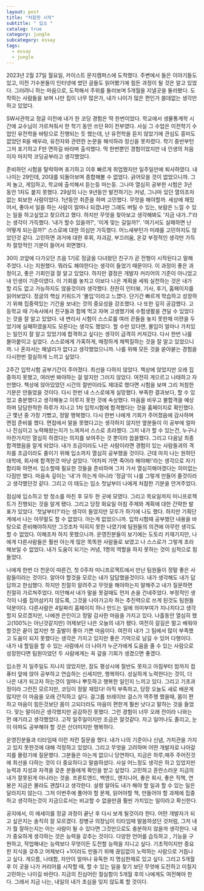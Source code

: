 ```yaml
---
layout: post
title: "처참한 시작"
subtitle: " 입소 "
catalog: true
category: jungle
subcategory: essay
tags:
  - essay
  - jungle
---
```


2023년 2월 27일 월요일, 카이스트 문지캠퍼스에 도착했다. 주변에서 들은 이야기들도 있고, 이전 기수분들이 인터넷에 썼던 글들도 읽어봤기에 힘든 과정이 될 것은 알고 있었다. 그러려니 하는 마음으로, 도착해서 주위를 둘러보며 5개월을 지낼곳을 둘러봤다. 도착하는 사람들을 보며 나만 짐이 너무 많은가, 내가 나이가 많은 편인가 쓸데없는 생각만 하고 있었다.

SW사관학교 정글 이전에 내가 한 코딩 경험은 딱 한번이었다. 학교에서 생물통계학 시간에 교수님이 가르쳐줘서 한 학기 동안 쓰던 R이 전부였다. 사실 그 수업은 이전학기 수업인 유전학을 바탕으로 진행되는 듯 했는데, 난 유전학을 듣지 않았기에 관심도 흥미도 없었던 R을 배우랴, 유전자와 관련한 논문을 해석하랴 정신을 못차렸다. 학기 중반부턴 그저 포기하고 F만 면하길 바라며 출석했다. 딱 한번뿐인 경험이었지만 내 인생의 처음이자 마지막 코딩공부라고 생각했었다.

준비하던 시험을 탈락하며 포기하고 이후 빠르게 취업했지만 일주일만에 퇴사하였다. 내 나이는 29인데, 20대를 되돌아보며 종합해볼 수 없었다. 긁어모을 것이 없었으니까. 그저 놀고, 게임하고, 학교에 출석해서 듣는둥 마는둥. 그나마 열심히 공부한 시험은 3년 동안 1차도 붙지 못했다. 29살의 나는 9년동안 발전하기는 커녕, 그나마 있던 열의조차 없는 퇴보한 사람이었다. 1년동안 취준을 하며 고민했다. 무엇을 해야할까. 세상에 재밌어서, 좋아서 일을 하는 사람이 얼마나 되겠냐만 그래도 버틸 수 있는, 보람은 느낄 수 있는 일을 하고싶었고 찾으려고 했다. 하지만 무엇을 찾아보고 생각해봐도 '지금 내가..?'라는 생각이 가득했다. '내가 할수 있을까?', '이게 맞는 길일까?'. '여기서도 실패하면 난 어떻게 되는걸까?' 스스로에 대한 의심만 가득했다. 어느새부턴가 미래를 고민하지도 않았던것 같다. 고민하면 과거에 대한 후회, 자괴감, 부끄러움, 온갖 부정적인 생각만 가득차 절망적인 기분이 들어서 외면했다.

30이 코앞에 다가오던 즈음 1기로 정글을 다녀왔던 친구가 곧 전형이 시작된다고 말해주었다. 나는 지원했다. 뭐라도 해야한다는 생각이 들었기 때문이다. 이 과정이 좋은 과정이고, 좋은 기회인걸 잘 알고 있었다. 하지만 결정은 개발자 커리어의 기준이 아니었고 내 인생이 기준이였다. 이 기회를 놓치고 이보다 나은 계획을 세워 실천하는 것은 내가 할 리도 없고 가능하지도 않을것이라 생각했다. 찬찬히 인터뷰, 기사, 후기, 홈페이지를 읽어보았다. 정글의 핵심 키워드가 '몰입'이라고 느꼈다. 단기간 빠르게 학습하고 성장하기 위해 집중력있는 기간을 보내는 것의 중요성을 강조했다. 나 또한 깊히 공감했다. 고등학교 때 기숙사에서 친구들과 함께 먹고 자며 고생했기에 수험생활을 견딜 수 있었다는 것을 잘 알고 있었다. 내 변리사 시험이 스스로를 여러 끈들을 놓지 못한채 미련을 두었기에 실패하였을지도 모른다는 생각도 했었다. 할 수만 있다면, 몰입이 얼마나 가치있는 일인지 잘 알고 있었기에 합격하고 싶다는 생각이 급격히 커져갔다. 다시 한번 나를 몰아붙이고 싶었다. 스스로에게 가혹하게, 매정하게 채찍질하는 것을 잘 알고 있었으니까. 나 혼자서는 해낼리가 없다고 생각했었으니까. 나를 위해 모든 것을 쏟아붇는 경험을 다시한번 절실하게 느끼고 싶었다.

2주간 입학시험 공부기간이 주어졌다. 최선을 다하지 않았다. 책상에 앉았지만 오래 집중하지 못했고, 여러번 봐야하는 걸 알지만 그러지 않았다. 여전히 게으르고 나태하고 자만했다. 책상에 앉아있었던 시간의 절반이라도 제대로 했다면 시험을 보며 그리 처참한 기분은 안들었을 것이다. 다시 한번 내 스스로에게 실망했다. 부족한 결과보다, 할 수 있었고 충분했다고 생각해놓고 이루지 못한 것에 속상했다. 마음을 비우고 불합격을 예상하며 담담한척한 하루가 지나고 1차 입학시험에 합격했다는 것을 홈페이지로 확인했다. 근 몇년 중 가장 기뻤고, 정말 행복했다. 다시 한번 나에게 기회가 주어졌음에 감사하며 면접 준비를 했다. 면접에서 말을 못했다고는 생각하지 않지만 옆분들이 이 공부에 얼마나 진심이고 노력해왔는지가 느껴져서 스스로 초라했다. 그저 내가 할 수 있는건, 누구나 마찬가지인 열심히 하겠다는 의지를 보여주는 것 뿐이라 씁쓸했다. 그리고 다음날 최종 합격했음을 알게 되었다. 내가 조금이라도 나은 사람이라면 경험이 있는 사람들과의 격차를 조금이라도 줄이기 위해 입소까지 열심히 공부했을 것이다. 근데 마치 나는 원하던 대학에, 회사에 합격한것 마냥 살았다. '어차피 가면 죽어라 해야해!'라는 생각으로 자기합리화 하면서. 입소할때 필요한 것들을 준비하며 그저 가서 열심히해야겠다는 의미없는 다짐만 했다. 마음속 깊이는 '내'가 하는게 아니라 '정글'이 나를 그렇게 만들어 줄것이라고 생각했던것 같다. 그리고 이 태도는 입소 첫날부터 나에게 처참한 기분을 안겨주었다.

점심에 입소하고 방 청소를 마친 후 모두 한 곳에 모였다. 그리고 목요일까지 미니프로젝트가 진행되는 것을 알게 됐다. 그리고 당장 화요일 아침 주제와 계획에 대한 간략한 발표가 있었다. '첫날부터?'라는 생각이 들었지만 모두가 하기에 나도 했다. 하지만 기획단계에서 나는 아무말도 할 수 없었다. 아는게 없었으니까. 입학시험때 공부했던 내용을 바탕으로 준비해야하지만 그것조차 익히지 못한 나였기에 팀원들의 의견에 아무런 생각도 할 수 없었다. 이해조차 하지 못했으니까. 운영진분들이 보기에는 도토리 키재기지만, 나에게 다른사람들은 훨씬 아는게 많은 똑똑한 사람들로 보였고 나 스스로가 그렇게 초라해보일 수 없었다. 내가 도움이 되기는 커녕, 1명의 역할을 하지 못하는 것이 심적으로 힘들었다.

나에게 한번 더 천운이 따른건, 첫 0주차 미니프로젝트에서 만난 팀원들이 정말 좋은 사람들이라는 것이다. 알아야 할것을 모르는 내가 답답했을것이다. 내가 생각해도 내가 답답하고 한심했다. 하지만 친절히 알려주고 무엇을 해야하는지 말해주고 내가 질문하면 친절히 가르쳐주었다. 미안해서 내가 말을 못걸때도 먼저 손을 건네주었다. 부정적인 생각이 나를 집어삼키지 않도록, 그것을 나아가고자 하는 추진력으로 쓰게 된것도 팀원들 덕분이다. 다른사람은 4일짜리 홈페이지 하나 만드는 일에 의미부여가 지나치다고 생각할지 모르겠지만, 나에겐 은인이고 정말 감사한 마음을 가지고 있다. 나흘동안 열심히 했고(100%는 아닌것같지만) 어제보단 나은 오늘의 내가 됐다. 여전히 갈길은 멀고 배워야 할것은 끝이 없지만 첫 출발이 좋아 기쁜 마음이다. 여전히 내가 그 팀에서 많이 부족했고 도움이 되지 못했다는 생각은 가지고 있지만 좋은 기억으로 남길 수 있어 다행이다. 내가 내 할일을 할 수 있는 사람에서 더 나아가 누군가에게 도움을 줄 수 있는 사람으로 성장한다면 팀원이었던 두 사람에게는 꼭 갚을 기회가 생겼으면 좋겠다.

입소한 지 일주일도 지나지 않았지만, 잠도 평상시에 절반도 못자고 아침부터 밤까지 컴퓨터 앞에 앉아 공부하고 연습하는 신세지만, 행복하다. 성실하게 노력한다는 것이, 더 나은 내가 되고자 하는것이 얼마나 뿌듯하고 행복한 일인지 느끼고 있다. 그리고 기초과정이라 그런진 모르지만, 코딩이 정말 재밌다! 아직 부족하고, 당장 오늘도 새로 배운게 많지만 이 마음을 오래 간직하고 싶다. 걸그룹 브레이브 걸스가 역주행 했을때, 몸이 편하고 마음이 힘든것보단 몸이 고되더라도 마음이 편한게 훨씬 낫다고 말하는 것을 들었다. 맞는 말이라곤 생각했지만 공감하진 못했다. 그런 경험이 너무 오래 전이라 나와는 먼 얘기라고 생각했었다. 고작 일주일이지만 조금은 알것같다. 자고 일어나도 졸리고, 눈이 아파도 공부해야 할 것은 산더미지만 행복하다.

운영진분들과 티타임때 이런 저런 질문을 했다. 내가 나의 기준이나 신념, 가치관을 가지고 있지 못한것에 대해 걱정하고 있었다. 그리고 무엇을 고려하며 어떤 개발자로 나아갈 지를 몰랐기에 질문했다. 그분들은 아는게 없으니 당연하다, 지금은 하루,매주 주어진것에 최선을 다하는 것이 더 중요하다고 말씀하셨다. 사실 어느정도 생각은 하고 있었지만 능력과 지성과 자격을 갖춘 분들에게 확인을 받고 싶었다. 고민하고 혼란스러운 지금의 내가 잘못된게 아니라는 것을. 프론트엔드, 백엔드, 엔지니어, 좋은 회사, 좋은 직책, 연봉은 지금은 몰라도 괜찮다고 생각한다. 설령 알아도 내가 해야 할 일과 할 수 있는 일은 달라지지 않는다. 그저 이번주에 풀어야 할 문제, 읽어야할 책, 만들어야 할 과제에 집중하고 생각하는것이 지금으로서는 비교할 수 없을만큼 훨씬 가치있는 일이라고 확신한다.

공지에서, 이 에세이를 정글 과정이 끝난 후 다시 보게 될것이라 한다. 어떤 개발자가 되고 싶은지는 솔직히 잘 모르겠다. 장병규 의장님이 티타임때 말씀하셨던 것처럼, 그저 내가 뭘 잘하는지는 아는 사람이 될 수 있다면 그것만으로도 충분하지 않을까 생각한다. 내가 중요하게 생각하는 것은 능력을 갖추는 것이다. 다양한 언어를 습득하고 , 기능을 구현하고, 작업해내는 능력보다 무엇이든 도전할 능력을 지니고 싶다. 기초적이지만 중요한 지식을 갖추고 어제보다 +1이라도 만들기 위해 끊임없이 노력하는 사람으로 거듭나고 싶다. 게으름, 나태함, 자만이 얼마나 유독한 지 명심한채로 있고 싶다. 그리고 5개월 후 이 곳을 나가 커리어를 시작할 때, 할 수 있는 일을 찾기 보단 무엇에 도전하고 미칠지 고민하는 나이길 바란다. 지금의 진심어린 절실함이 5개월 후의 나에게도 여전해야 한다. 그래서 지금 나는, 내일의 내가 초심을 잊지 않도록 할 것이다.
